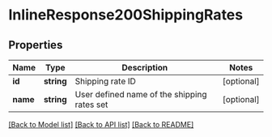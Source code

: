 # InlineResponse200ShippingRates

## Properties
Name | Type | Description | Notes
------------ | ------------- | ------------- | -------------
**id** | **string** | Shipping rate ID | [optional] 
**name** | **string** | User defined name of the shipping rates set | [optional] 

[[Back to Model list]](../../README.md#documentation-for-models) [[Back to API list]](../../README.md#documentation-for-api-endpoints) [[Back to README]](../../README.md)

